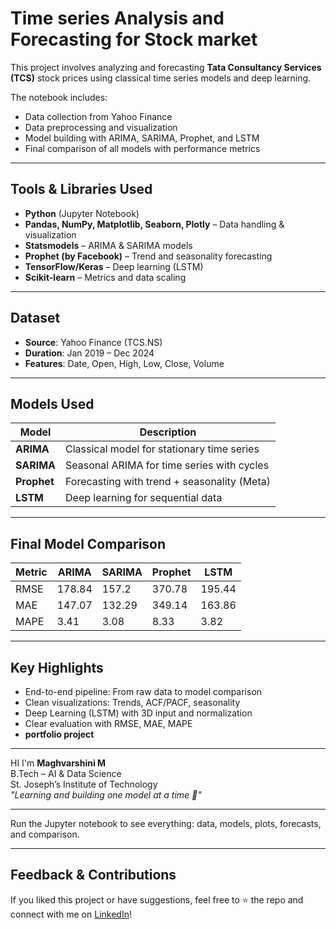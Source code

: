 # Time series Analysis and Forecasting for Stock market

This project involves analyzing and forecasting **Tata Consultancy Services (TCS)** stock prices using classical time series models and deep learning.

The notebook includes:
- Data collection from Yahoo Finance
- Data preprocessing and visualization
- Model building with ARIMA, SARIMA, Prophet, and LSTM
- Final comparison of all models with performance metrics

---

## Tools & Libraries Used

- **Python** (Jupyter Notebook)
- **Pandas, NumPy, Matplotlib, Seaborn, Plotly** – Data handling & visualization
- **Statsmodels** – ARIMA & SARIMA models
- **Prophet (by Facebook)** – Trend and seasonality forecasting
- **TensorFlow/Keras** – Deep learning (LSTM)
- **Scikit-learn** – Metrics and data scaling

---

## Dataset

- **Source**: Yahoo Finance (TCS.NS)
- **Duration**: Jan 2019 – Dec 2024  
- **Features**: Date, Open, High, Low, Close, Volume

---

## Models Used

| Model    | Description                         |
|----------|-------------------------------------|
| **ARIMA**   | Classical model for stationary time series |
| **SARIMA**  | Seasonal ARIMA for time series with cycles |
| **Prophet** | Forecasting with trend + seasonality (Meta) |
| **LSTM**    | Deep learning for sequential data |

---

## Final Model Comparison

| Metric | ARIMA | SARIMA | Prophet | LSTM |
|--------|-------|--------|---------|------|
| RMSE   | 178.84 | 157.2 | 370.78 | 195.44 |
| MAE    | 147.07 | 132.29 | 349.14 | 163.86 |
| MAPE   | 3.41 | 3.08 | 8.33 | 3.82 |

---
## Key Highlights

- End-to-end pipeline: From raw data to model comparison  
- Clean visualizations: Trends, ACF/PACF, seasonality  
- Deep Learning (LSTM) with 3D input and normalization  
- Clear evaluation with RMSE, MAE, MAPE  
- **portfolio project**

---

HI I'm **Maghvarshini M**  
 B.Tech – AI & Data Science  
 St. Joseph’s Institute of Technology  
 *"Learning and building one model at a time 💫"*

---

  Run the Jupyter notebook to see everything: data, models, plots, forecasts, and comparison.

---

## Feedback & Contributions

If you liked this project or have suggestions, feel free to ⭐ the repo and connect with me on [LinkedIn]([https://www.linkedin.com/in/maguvarshinim/])!

